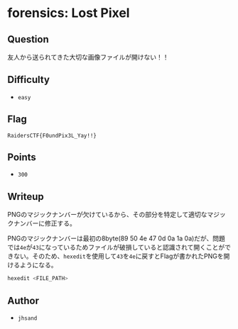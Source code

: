 # forensics: Lost Pixel
## Question

友人から送られてきた大切な画像ファイルが開けない！！

## Difficulty
- `easy`

## Flag
```
RaidersCTF{F0undPix3L_Yay!!}
```

## Points
- `300`

## Writeup
PNGのマジックナンバーが欠けているから、その部分を特定して適切なマジックナンバーに修正する。


PNGのマジックナンバーは最初の8byte(89 50 4e 47 0d 0a 1a 0a)だが、問題では`4e`が`43`になっているためファイルが破損していると認識されて開くことができない。そのため、`hexedit`を使用して`43`を`4e`に戻すとFlagが書かれたPNGを開けるようになる。

```bash
hexedit <FILE_PATH>
```


## Author
- `jhsand`